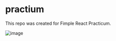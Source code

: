 # practium
This repo was created for Fimple React Practicum.

![image](https://user-images.githubusercontent.com/88984994/184471029-48114804-71c7-4266-bc1c-a8fb7454c1a6.png)
